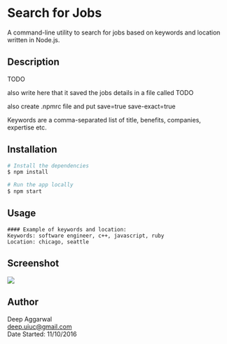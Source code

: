 Search for Jobs
===============

A command-line utility to search for jobs based on keywords and location written in Node.js.

Description
-----------
TODO

also write here that it saved the jobs details in a file called TODO

also create .npmrc file and put 
save=true
save-exact=true

Keywords are a comma-separated list of title, benefits, companies, expertise etc.

Installation
------------
```sh
# Install the dependencies
$ npm install

# Run the app locally
$ npm start
```

Usage
-----
```
#### Example of keywords and location:
Keywords: software engineer, c++, javascript, ruby  
Location: chicago, seattle

```

Screenshot
----------
![](images/appImage.png)

Author
------
Deep Aggarwal  
deep.uiuc@gmail.com  
Date Started: 11/10/2016  
